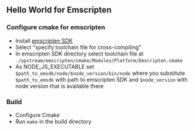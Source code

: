 ## Hello World for Emscripten

### Configure cmake for emscripten
- Install [emscripten SDK](https://emscripten.org/docs/getting_started/downloads.html)
- Select "specify toolchain file for cross-compiling"
- In emscripten SDK directory select toolchain file at `./upstream/emscripten/cmake/Modules/Platform/Emscripten.cmake` 
- As NODE_JS_EXECUTABLE set `$path_to_emsdk/node/$node_version/bin/node` where you substitute `$path_to_emsdk` with path to emscripten SDK
 and `$node_version` with node version that is available there

### Build
- Configure Cmake
- Run `make` in the build directory